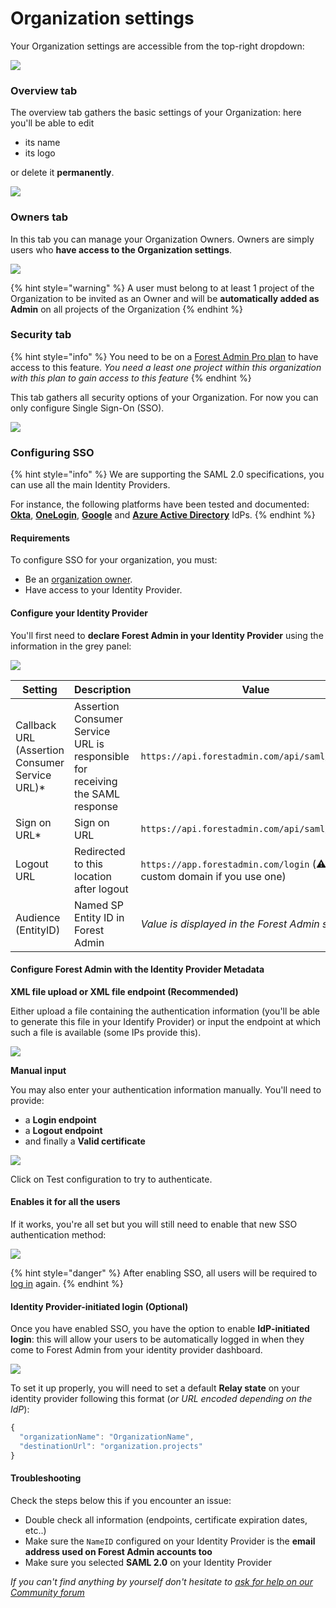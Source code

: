 # Organization settings

Your Organization settings are accessible from the top-right dropdown:

![](<../../.gitbook/assets/2021-10-13_11.11.27.png>)

### Overview tab

The overview tab gathers the basic settings of your Organization: here you'll be able to edit

* its name
* its logo

or delete it **permanently**.

![](<../../.gitbook/assets/image (92).png>)

### Owners tab

In this tab you can manage your Organization Owners. Owners are simply users who **have access to the Organization settings**.

![](<../../.gitbook/assets/image (117).png>)

{% hint style="warning" %}
A user must belong to at least 1 project of the Organization to be invited as an Owner and will be **automatically added as Admin** on all projects of the Organization
{% endhint %}

### Security tab

{% hint style="info" %}
You need to be on a [Forest Admin Pro plan](https://www.forestadmin.com/pricing/) to have access to this feature.
*You need a least one project within this organization with this plan to gain access to this feature*
{% endhint %}

This tab gathers all security options of your Organization. For now you can only configure Single Sign-On (SSO).

![](<../../.gitbook/assets/organization-settings-security.png>)


### Configuring SSO

{% hint style="info" %}
We are supporting the SAML 2.0 specifications, you can use all the main Identity Providers.

For instance, the following platforms have been tested and documented: [**Okta**](./sso-guides/sso-with-okta.md), [**OneLogin**](./sso-guides/sso-with-one-login.md), [**Google**](./sso-guides/sso-with-google.md) and [**Azure Active Directory**](./sso-guides/sso-with-azure.md) IdPs.
{% endhint %}

#### Requirements

To configure SSO for your organization, you must:
- Be an [organization owner](#owners-tab).
- Have access to your Identity Provider.

#### Configure your Identity Provider

You'll first need to **declare Forest Admin in your Identity Provider** using the information in the grey panel:

![](<../../.gitbook/assets/organization-settings-sso-1.png>)

| Setting | Description | Value |
| --- | --- | --- |
| Callback URL (Assertion Consumer Service URL)* | Assertion Consumer Service URL is responsible for receiving the SAML response | `https://api.forestadmin.com/api/saml/callback` |
| Sign on URL* | Sign on URL | `https://api.forestadmin.com/api/saml/callback` |
| Logout URL | Redirected to this location after logout | `https://app.forestadmin.com/login` (⚠️ Or your custom domain if you use one)|
| Audience (EntityID) | Named SP Entity ID in Forest Admin | *Value is displayed in the Forest Admin settings* |

#### Configure Forest Admin with the Identity Provider Metadata
**XML file upload or XML file endpoint (Recommended)**

Either upload a file containing the authentication information (you'll be able to generate this file in your Identify Provider) or input the endpoint at which such a file is available (some IPs provide this).

![](<../../.gitbook/assets/image (59).png>)

**Manual input**

You may also enter your authentication information manually. You'll need to provide:

* a **Login endpoint**
* a **Logout endpoint**
* and finally a **Valid certificate**

![](<../../.gitbook/assets/image (595).png>)

Click on Test configuration to try to authenticate.


#### Enables it for all the users
If it works, you're all set but you will still need to enable that new SSO authentication method:

![](<../../.gitbook/assets/image (289).png>)

{% hint style="danger" %}
After enabling SSO, all users will be required to [log in](./#how-to-log-in-using-single-sign-on-sso) again.
{% endhint %}

#### Identity Provider-initiated login (Optional)

Once you have enabled SSO, you have the option to enable **IdP-initiated login**: this will allow your users to be automatically logged in when they come to Forest Admin from your identity provider dashboard.

![](<../../.gitbook/assets/image (318).png>)

To set it up properly, you will need to set a default **Relay state** on your identity provider following this format (*or URL encoded depending on the IdP*):

```javascript
{
  "organizationName": "OrganizationName",
  "destinationUrl": "organization.projects"
}
```

#### Troubleshooting

Check the steps below this if you encounter an issue:

* Double check all information (endpoints, certificate expiration dates, etc..)
* Make sure the `NameID` configured on your Identity Provider is the **email address used on Forest Admin accounts too**
* Make sure you selected **SAML 2.0** on your Identity Provider

*If you can't find anything by yourself don't hesitate to [ask for help on our Community forum](https://community.forestadmin.com/)*
